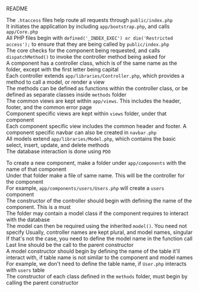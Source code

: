 README

The `.htaccess` files help route all requests through `public/index.php`<br>
It initiates the application by including `app/bootstrap.php`, and calls `app/Core.php`<br>
All PHP files begin with `defined('_INDEX_EXEC') or die('Restricted access');` to ensure that they are being called by `public/index.php`<br>
The core checks for the component being requested, and calls `dispatchMethod()` to invoke the controller method being asked for<br>
A component has a controller class, which is of the same name as the folder, except with the first letter being capital<br>
Each controller extends `app/libraries/Controller.php`, which provides a method to call a model, or render a view<br>
The methods can be defined as functions within the controller class, or be defined as separate classes inside `methods` folder<br>
The common views are kept within `app/views`. This includes the header, footer, and the common error page<br>
Component specific views are kept within `views` folder, under that component<br>
Each component specific view includes the common header and footer. A component specific navbar can also be created in `navbar.php`<br>
All models extend `app/libraries/Model.php`, which contains the basic select, insert, update, and delete methods<br>
The database interaction is done using `PDO`<br>

To create a new component, make a folder under `app/components` with the name of that component<br>
Under that folder make a file of same name. This will be the controller for the component<br>
For example, `app/components/users/Users.php` will create a `users` component<br>
The constructor of the controller should begin with defining the name of the component. This is a must<br>
The folder may contain a model class if the component requires to interact with the database<br>
The model can then be required using the inherited `model()`. You need not specify
Usually, controller names are kept plural, and model names, singular<br>
If that's not the case, you need to define the model name in the function call<br>
Last line should be the call to the parent constructor<br>
A model constructor should begin by defining the name of the table it'll interact with, if table name is not similar to the component and model names<br>
For example, we don't need to define the table name, if `User.php` interacts with `users` table<br>
The constructor of each class defined in the `methods` folder, must begin by calling the parent constructor<br>